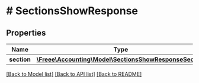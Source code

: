 # # SectionsShowResponse

## Properties

Name | Type | Description | Notes
------------ | ------------- | ------------- | -------------
**section** | [**\Freee\Accounting\Model\SectionsShowResponseSection**](SectionsShowResponseSection.md) |  | 

[[Back to Model list]](../../README.md#documentation-for-models) [[Back to API list]](../../README.md#documentation-for-api-endpoints) [[Back to README]](../../README.md)


